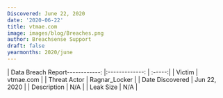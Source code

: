 ```yaml
---
Discovered: June 22, 2020
date: '2020-06-22'
title: vtmae.com
image: images/blog/Breaches.png
author: Breachsense Support
draft: false
yearmonths: 2020/june
---
```


| Data Breach Report------------:   |:-------------:    | :-----:|
| Victim    | vtmae.com      | 
| Threat Actor    | Ragnar_Locker      | 
| Date Discovered    | Jun 22, 2020      | 
| Description    | N/A      | 
| Leak Size    | N/A      | 


